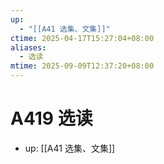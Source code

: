 ```yaml
---
up:
  - "[[A41 选集、文集]]"
ctime: 2025-04-17T15:27:04+08:00
aliases:
  - 选读
mtime: 2025-09-09T12:37:20+08:00
---
```


# A419 选读

- up: [[A41 选集、文集]]
